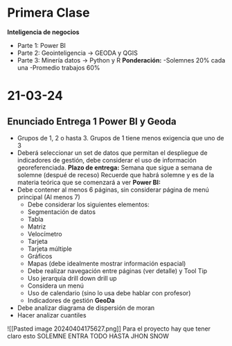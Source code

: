 # Primera Clase
**Inteligencia de negocios**
- Parte 1: Power BI
- Parte 2: Geointeligencia -> GEODA y QGIS
- Parte 3: Minería datos -> Python y R
**Ponderación:**
-Solemnes 20% cada una
-Promedio trabajos 60%

# 21-03-24
## Enunciado Entrega 1 Power BI y Geoda
- Grupos de 1, 2 o hasta 3. Grupos de 1 tiene menos exigencia que uno de 3
- Deberá seleccionar un set de datos que permitan el despliegue de indicadores de gestión, debe considerar el uso de información georeferenciada.
**Plazo de entrega:** Semana que sigue a semana de solemne (despué de receso)
Recuerde que habrá solemne y es de la materia teórica que se comenzará a ver
**Power BI:**
- Debe contener al menos 6 páginas, sin considerar página de menú principal  (Al menos 7)
    - Debe considerar los siguientes elementos:   
    - Segmentación de datos   
    - Tabla   
    - Matriz   
    - Velocímetro  
    - Tarjeta   
    - Tarjeta múltiple  
    - Gráficos   
    - Mapas (debe idealmente mostrar información espacial)  
    - Debe realizar navegación entre páginas (ver detalle) y Tool Tip  
    - Uso jerarquía drill down drill up  
    - Considera un menú   
    - Uso de calendario (sino lo usa debe hablar con profesor)   
    - Indicadores de gestión
**GeoDa**
- Debe analizar diagrama de dispersión de moran  
- Hacer analizar cuantiles




![[Pasted image 20240404175627.png]]
Para el proyecto hay que tener claro esto
SOLEMNE ENTRA TODO HASTA JHON SNOW